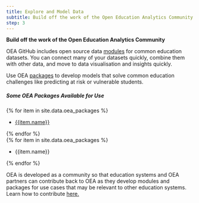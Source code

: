 ```yaml
---
title: Explore and Model Data
subtitle: Build off the work of the Open Education Analytics Community
step: 3
---
```

**Build off the work of the Open Education Analytics Community**

OEA GitHub includes open source data <a href="https://github.com/microsoft/OpenEduAnalytics/tree/main/modules" target="_blank">modules</a> for common education datasets. You can connect many of your datasets quickly, combine them with other data, and move to data visualisation and insights quickly.

Use OEA <a href="https://github.com/microsoft/OpenEduAnalytics/tree/main/packages" target="_blank">packages</a> to develop models that solve common education challenges like predicting at risk or vulnerable students.

<div class="container-wrapper-blue py-5 my-4">
  <div class="row justify-content-center text-center">
        <div class="col-sm-6 col-md-5 col-lg-6 col-xl-6 col-10">
            <h5>Some OEA Packages Available for Use</h5>
        </div>
   </div>
 <div class="row justify-content-center my-4 m d-none">
        {% for item in site.data.oea_packages %}
         <div class="col-11 col-md-5 col-sm-8 col-lg-3 col-xl-3 g-lg-0 g-xl-3 mt-3 mx-3">
             <a href="{{item.url}}" target="_blank">
             <div class="card card-with-hover h-100">
                              <div class="card-body text-center my-auto">
                                  <ul class="list-unstyled m-0">
                                      <li>
                                          <p class="m-0">{{item.name}}</p>
                                      </li>
                                  </ul>
                              </div>
                          </div>
             </a>
         </div>
        {% endfor %}
   </div>
   <div class="row justify-content-center my-4 m">
           {% for item in site.data.oea_packages %}
            <div class="col-11 col-md-5 col-sm-8 col-lg-3 col-xl-3 g-lg-0 g-xl-3 mt-3 mx-3">
                <div class="card h-100">
                                 <div class="card-body text-center my-auto d-flex">
                                     <ul class="list-unstyled m-0 d-flex">
                                         <li class="align-self-center">
                                             <p class="m-0">{{item.name}}</p>
                                         </li>
                                     </ul>
                                 </div>
                </div>
            </div>
           {% endfor %}
      </div>
</div>


OEA is developed as a community so that education systems and OEA partners can contribute back to OEA as they develop modules and packages for use cases that may be relevant to other education systems. Learn how to contribute <a href="https://github.com/microsoft/OpenEduAnalytics/blob/main/docs/license/CONTRIBUTING.md">here.</a>
